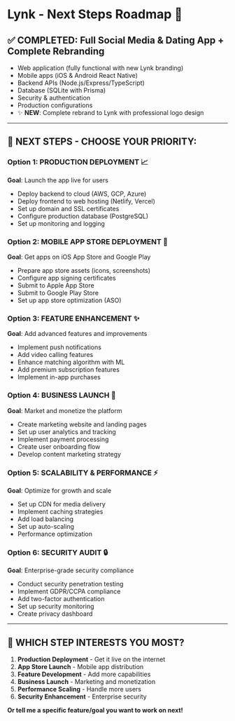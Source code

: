 # Lynk - Next Steps Roadmap 🚀

## ✅ COMPLETED: Full Social Media & Dating App + Complete Rebranding
- Web application (fully functional with new Lynk branding)
- Mobile apps (iOS & Android React Native)
- Backend APIs (Node.js/Express/TypeScript)
- Database (SQLite with Prisma)
- Security & authentication
- Production configurations
- ✨ **NEW**: Complete rebrand to Lynk with professional logo design

---

## 🎯 **NEXT STEPS - CHOOSE YOUR PRIORITY:**

### **Option 1: PRODUCTION DEPLOYMENT** 📈
**Goal**: Launch the app live for users
- Deploy backend to cloud (AWS, GCP, Azure)
- Deploy frontend to web hosting (Netlify, Vercel)
- Set up domain and SSL certificates
- Configure production database (PostgreSQL)
- Set up monitoring and logging

### **Option 2: MOBILE APP STORE DEPLOYMENT** 📱
**Goal**: Get apps on iOS App Store and Google Play
- Prepare app store assets (icons, screenshots)
- Configure app signing certificates
- Submit to Apple App Store
- Submit to Google Play Store
- Set up app store optimization (ASO)

### **Option 3: FEATURE ENHANCEMENT** ✨
**Goal**: Add advanced features and improvements
- Implement push notifications
- Add video calling features
- Enhance matching algorithm with ML
- Add premium subscription features
- Implement in-app purchases

### **Option 4: BUSINESS LAUNCH** 💼
**Goal**: Market and monetize the platform
- Create marketing website and landing pages
- Set up user analytics and tracking
- Implement payment processing
- Create user onboarding flow
- Develop content marketing strategy

### **Option 5: SCALABILITY & PERFORMANCE** ⚡
**Goal**: Optimize for growth and scale
- Set up CDN for media delivery
- Implement caching strategies
- Add load balancing
- Set up auto-scaling
- Performance optimization

### **Option 6: SECURITY AUDIT** 🔒
**Goal**: Enterprise-grade security compliance
- Conduct security penetration testing
- Implement GDPR/CCPA compliance
- Add two-factor authentication
- Set up security monitoring
- Create privacy dashboard

---

## 🤔 **WHICH STEP INTERESTS YOU MOST?**

1. **Production Deployment** - Get it live on the internet
2. **App Store Launch** - Mobile app distribution  
3. **Feature Development** - Add more capabilities
4. **Business Launch** - Marketing and monetization
5. **Performance Scaling** - Handle more users
6. **Security Enhancement** - Enterprise security

**Or tell me a specific feature/goal you want to work on next!**
